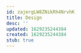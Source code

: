 ```yaml
---
id: zajergLW8ZNikRh4NrvhK
title: Design
desc: ''
updated: 1629235244384
created: 1629235244384
stub: true
---
```


